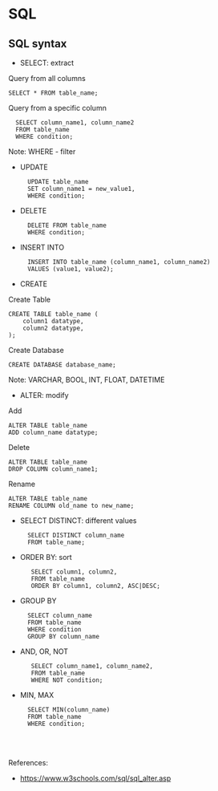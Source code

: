 # SQL

## SQL syntax
- SELECT: extract

Query from all columns

    SELECT * FROM table_name;

Query from a specific column

      SELECT column_name1, column_name2
      FROM table_name
      WHERE condition;

Note: WHERE - filter

- UPDATE

        UPDATE table_name
        SET column_name1 = new_value1, 
        WHERE condition;

- DELETE

        DELETE FROM table_name 
        WHERE condition;

- INSERT INTO

        INSERT INTO table_name (column_name1, column_name2)
        VALUES (value1, value2);

- CREATE

Create Table

    CREATE TABLE table_name (
        column1 datatype,
        column2 datatype,
    );

Create Database

    CREATE DATABASE database_name;

Note: VARCHAR, BOOL, INT, FLOAT, DATETIME

- ALTER: modify

Add

    ALTER TABLE table_name
    ADD column_name datatype;

Delete

    ALTER TABLE table_name
    DROP COLUMN column_name1;

Rename

    ALTER TABLE table_name
    RENAME COLUMN old_name to new_name;

- SELECT DISTINCT: different values

        SELECT DISTINCT column_name 
        FROM table_name;

- ORDER BY: sort

         SELECT column1, column2,
         FROM table_name
         ORDER BY column1, column2, ASC|DESC;


- GROUP BY

        SELECT column_name  
        FROM table_name
        WHERE condition
        GROUP BY column_name

- AND, OR, NOT

         SELECT column_name1, column_name2,
         FROM table_name
         WHERE NOT condition;

- MIN, MAX

        SELECT MIN(column_name)
        FROM table_name
        WHERE condition;


<br/>
<br/>

References:
- https://www.w3schools.com/sql/sql_alter.asp

